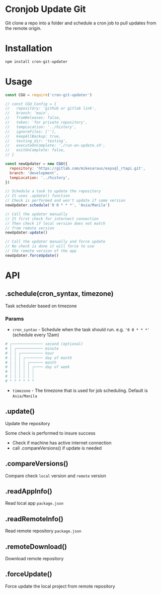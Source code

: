 # Cronjob Update Git

Git clone a repo into a folder and schedule a cron job to pull updates from the remote origin.

# Installation

```bash
npm install cron-git-updater
```

# Usage

```js
const CGU = require('cron-git-updater')

// const CGU_Config = {
//   repository: 'github or gitlab link',
//   branch: 'main',
//   fromReleases: false,
//   token: 'for private repository',
//   tempLocation: '../history',
//   ignoreFiles: [''],
//   keepAllBackup: true,
//   testing_dir: 'testing',
//   executeOnComplete: './run-on-update.sh',
//   exitOnComplete: false,
// }

const newUpdater = new CGU({
  repository: 'https://gitlab.com/mikesaraus/expsql_rtapi.git',
  branch: 'development',
  tempLocation: '../history',
})

// Schedule a task to update the repository
// It uses .update() function
// Check is performed and won't update if same version
newUpdater.schedule('0 0 * * *', 'Asia/Manila')

// Call the updater manually
// It first check for internect connection
// Then check if local version does not match
// from remote version
newUpdater.update()

// Call the updater manually and force update
// No check is done it will force to use
// the remote version of the app
newUpdater.forceUpdate()
```

# API

## .schedule(cron_syntax, timezone)

Task scheduler based on timezone

### <b>Params</b>

- `cron_syntax` - Schedule when the task should run. e.g. `'0 0 * * *'` (schedule every 12am)

```bash
# ┌────────────── second (optional)
# │ ┌──────────── minute
# │ │ ┌────────── hour
# │ │ │ ┌──────── day of month
# │ │ │ │ ┌────── month
# │ │ │ │ │ ┌──── day of week
# │ │ │ │ │ │
# │ │ │ │ │ │
# * * * * * *
```

- `timezone` - The timezone that is used for job scheduling. Default is `Asia/Manila`

## .update()

Update the repository

Some check is performed to insure success

- Check if machine has active internet connection
- call .compareVersions() if update is needed

## .compareVersions()

Compare check `local` version and `remote` version

## .readAppInfo()

Read local app `package.json`

## .readRemoteInfo()

Read remote repository `package.json`

## .remoteDownload()

Download remote repository

## .forceUpdate()

Force update the local project from remote repository
